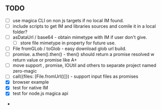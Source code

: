 ## TODO
- [ ] use magica CLI on non js targets if no local IM found.
- [ ] include scripts to get IM and libraries sources and comile it in a local folder?
- [ ] asDataUrl / base64 - obtain mimetype with IM if user don't give.
  - [ ] store file mimetype in property for future use.
- [ ] File fromGLob / toGlob - easy download glob url build.
- [ ] promise. a.then().then() - then() should return a promise resolved w return value or promise like A+
- [ ] move support , promise, IOUtil and others to separate project named zero-magic
- [ ] call({files: [File.fromUrl()]}) - support input files as promises
- [x] browser example
- [x] test for native IM
- [x] test for node.js magica api
- 